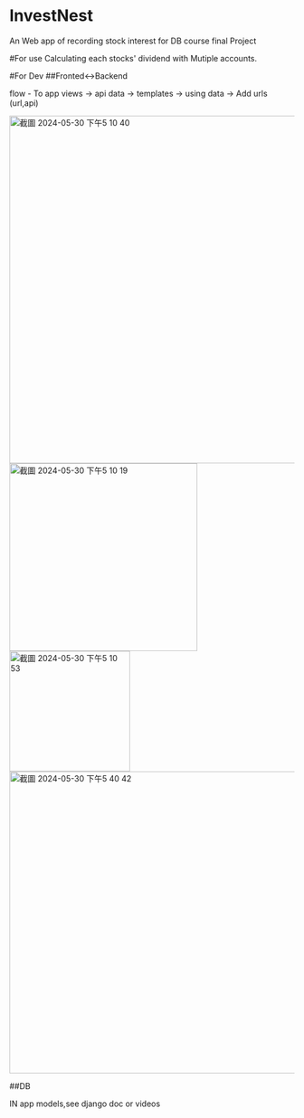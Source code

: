 # InvestNest
An Web app of recording stock interest for DB course final Project 

#For use
Calculating each stocks' dividend with Mutiple accounts.

#For Dev
##Fronted<->Backend

flow - To app views -> api data -> templates -> using data -> Add urls (url,api)

<img width="615" alt="截圖 2024-05-30 下午5 10 40" src="https://github.com/phi622968143/InvestNest/assets/40814498/b889494b-de6a-4d69-86a6-0daa84836e50">
<img width="332" alt="截圖 2024-05-30 下午5 10 19" src="https://github.com/phi622968143/InvestNest/assets/40814498/93c8bfbf-d539-485d-bc4e-c0ec13719704">
<img width="213" alt="截圖 2024-05-30 下午5 10 53" src="https://github.com/phi622968143/InvestNest/assets/40814498/7a07b7b1-25ee-4842-816e-efe5a35fc5ed">
<img width="534" alt="截圖 2024-05-30 下午5 40 42" src="https://github.com/phi622968143/InvestNest/assets/40814498/896f643b-0e89-4a2f-baec-c18e788bf79f">

##DB

IN app models,see django doc or videos

